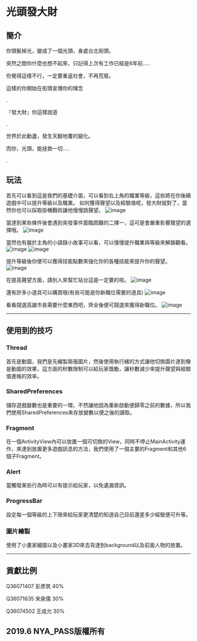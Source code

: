 # 光頭發大財
## 簡介
你頭髮掉光，變成了一個光頭，身處台北街頭。

突然之間你什麼也想不起來，只記得上次有工作已經是6年前.....

你覺得這樣不行，一定要重返社會，不再荒廢。

這樣的你開始在街頭宣傳你的理念

.

『發大財』你這樣說道

.


世界於此動盪，發生天翻地覆的變化。

而你，光頭，能拯救一切.....

.

## 玩法

首先可以看到這是我們的基礎介面，可以看到右上角的職業等級，這些將在你後續遊戲中可以提升等級以及職業。
如何獲得聲望以及經驗值呢，發大財就對了，當然你也可以採取掛機戰術讓他慢慢跳聲望。
![image](https://github.com/andy010725/FaDaMoney/blob/master/readpic/1.gif)

當達到某些條件後會遇到突發事件面臨困難的二擇一，這可是會嚴重影響聲望的選擇哦。
![image](https://github.com/andy010725/FaDaMoney/blob/master/readpic/2.png)

當然也有屬於主角的小語錄小故事可以看，可以慢慢提升職業與等級來解鎖觀看。
![image](https://github.com/andy010725/FaDaMoney/blob/master/readpic/3.png)
![image](https://github.com/andy010725/FaDaMoney/blob/master/readpic/4.gif)

提升等級後你便可以獲得技能點數來強化你的各種技能來提升你的聲望。
![image](https://github.com/andy010725/FaDaMoney/blob/master/readpic/5.png)

在提高聲望方面，請別人來幫忙站台這是一定要的啦。
![image](https://github.com/andy010725/FaDaMoney/blob/master/readpic/6.gif)

還有許多小道具可以購買哦(有些可能是你新職位需要的道具)
![image](https://github.com/andy010725/FaDaMoney/blob/master/readpic/7.gif)


看看競選高雄市長需要什麼東西吧，齊全後便可競選來獲得新職位。
![image](https://github.com/andy010725/FaDaMoney/blob/master/readpic/8.gif)



------------------------------------------------------------------------------------------------------------------------
## 使用到的技巧

### Thread
首先是動圖，我們是先繪製兩張圖片，然後使用執行緒的方式讓他切換圖片達到像是動圖的效果，這方面的秒數限制可以給玩家獎勵，讓秒數減少來提升聲望與經驗值進帳的效率。

### SharedPreferences
儲存遊戲變數也是重要的一環，不然讓他因為重新啟動便歸零之前的數據，所以我們使用SharedPreferences來存放變數以便之後的讀取。

### Fragment
在一個AvtivityView內可以放置一個可切換的View，同時不停止MainActivity運作，來達到放置更多遊戲訊息的方法，我們使用了一個主要的Fragment和其他6個子Fragment。

### Alert
當觸發某些行為時可以有提示給玩家，以免遺漏資訊。

### ProgressBar
設定每一個等級的上下限來給玩家更清楚的知道自己目前還差多少經驗便可升等。

### 圖片繪製
使用了小畫家繪圖以及小畫家3D來去背達到background以及前面人物的放置。

--------------------------------------------------------------------------------------------------------------------------------------
## 貢獻比例 
Q36071407 彭彥筑 40% 

Q36071635 宋泉儒 30%


Q36074502 王成允 30%



## 2019.6 NYA_PASS版權所有
